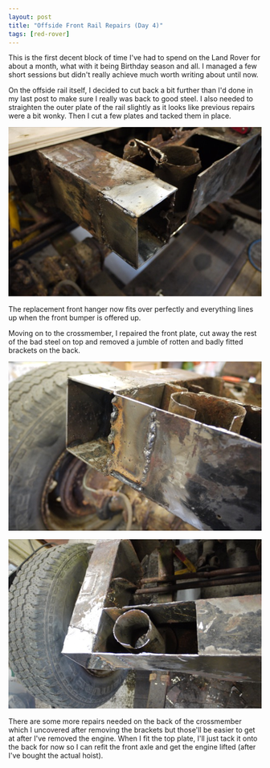 ```yaml
---
layout: post
title: "Offside Front Rail Repairs (Day 4)"
tags: [red-rover]
---
```


This is the first decent block of time I've had to spend on the Land Rover for about a month, what with it being Birthday season and all.  I managed a few short sessions but didn't really achieve much worth writing about until now.

On the offside rail itself, I decided to cut back a bit further than I'd done in my last post to make sure I really was back to good steel.  I also needed to straighten the outer plate of the rail slightly as it looks like previous repairs were a bit wonky.  Then I cut a few plates and tacked them in place.

![](/images/red-rover/P1070676.tn.JPG)

The replacement front hanger now fits over perfectly and everything lines up when the front bumper is offered up.

Moving on to the crossmember, I repaired the front plate, cut away the rest of the bad steel on top and removed a jumble of rotten and badly fitted brackets on the back.

![](/images/red-rover/P1070677.tn.JPG)

![](/images/red-rover/P1070678.tn.JPG)

There are some more repairs needed on the back of the crossmember which I uncovered after removing the brackets but those'll be easier to get at after I've removed the engine.  When I fit the top plate, I'll just tack it onto the back for now so I can refit the front axle and get the engine lifted (after I've bought the actual hoist).
